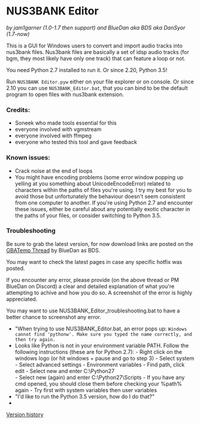 # NUS3BANK Editor
_by jam1garner (1.0-1.7 then support) and BlueDan aka BDS aka DanSyor (1.7-now)_

This is a GUI for Windows users to convert and import audio tracks into nus3bank files. Nus3bank files are basically a set of idsp audio tracks (for bgm, they most likely have only one track) that can feature a loop or not.

You need Python 2.7 installed to run it. Or since 2.20, Python 3.5!

Run `NUS3BANK Editor.pyw` either on your file explorer or on console.
Or since 2.10 you can use `NUS3BANK_Editor.bat`, that you can bind to be the default program to open files with nus3bank extension.


### Credits:
- Soneek who made tools essential for this
- everyone involved with vgmstream
- everyone involved with ffmpeg
- everyone who tested this tool and gave feedback

### Known issues:
* Crack noise at the end of loops
* You might have encoding problems (some error window popping up yelling at you something about UnicodeEncodeError) related to characters within the paths of files you're using. I try my best for you to avoid those but unfortunately the behaviour doesn't seem consistent from one computer to another. If you're using Python 2.7 and encounter these issues, either be careful about any potentially exotic character in the paths of your files, or consider switching to Python 3.5.
    
### Troubleshooting
Be sure to grab the latest version, for now download links are posted on the [GBATemp Thread](http://gbatemp.net/threads/easy-nus3bank-editor-with-gui.426370/) by BlueDan as BDS.

You may want to check the latest pages in case any specific hotfix was posted.

If you encounter any error, please provide (on the above thread or PM BlueDan on Discord) a clear and detailed explanation of what you're attempting to achive and how you do so. A screenshot of the error is highly appreciated.

You may want to use NUS3BANK_Editor_troubleshooting.bat to have a better chance to screenshot any error.
 * "When trying to use NUS3BANK_Editor.bat, an error pops up: ``Windows cannot find 'pythonw'. Make sure you typed the name correctly, and then try again.``
  * Looks like Python is not in your environment variable PATH. Follow the following instructions (these are for Python 2.7):
        - Right click on the windows logo (or hit windows + pause and go to step 3)
        - Select system
        - Select advanced settings
        - Environment variables
        - Find path, click edit
        - Select new and enter C:\Python27\
        - Select new (again) and enter C:\Python27\Scripts
        - If you have any cmd opened, you should close them before checking your %path% again
        - Try first with system variables then user variables
 * "I'd like to run the Python 3.5 version, how do I do that?"
  * 

[Version history](blob/master/HISTORY.md)